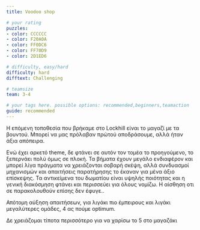 ```yaml
---
title: Voodoo shop

# your rating
puzzles:
- color: CCCCCC
- color: F20A0A
- color: FF0DC6
- color: FF70D9
- color: 2D1ED6

# difficulty, easy/hard
difficulty: hard
difftext: Challenging

# teamsize
team: 3-4

# your tags here. possible options: recommended,beginners,teamaction
guide: recommended
---
```


Η επόμενη τοποθεσία που βρήκαμε στο Lockhill είναι το μαγαζί με τα βουντού. Μπορεί να μας πρόλαβαν πρώτού αποδράσουμε, αλλά ήταν άξια απόπειρα.

Ενώ έχει αρκετό theme, δε φτάνει σε αυτόν τον τομέα το προηγούμενο, το ξεπερνάει πολύ όμως σε πλοκή. Τα βήματα έχουν μεγάλο ενδιαφέρον και μπορεί λίγα πράγματα να χρειάζονται σοβαρή σκέψη, αλλά συνδυασμοί μηχανισμών και απαιτήσεις παρατήρησης το έκαναν για μένα άξιο επίσκεψης. Τα αντικείμενα του δωματίου είναι υψηλής ποιότητας και η γενική διακόσμηση φτάνει και περισσεύει για όλους νομίζω. Η αίσθηση οτι σε παρακολουθούν επίσης δεν έφυγε..

Απότομη αύξηση απαιτήσεων, για λιγάκι πιο έμπειρους και λιγάκι μεγαλύτερες ομάδες, 4 ας πούμε optimum.

Δε χρειάζομαι τίποτα περισσότερο για να χαρίσω το 5 στο μαγαζάκι